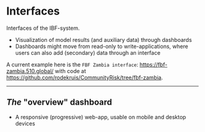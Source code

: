 # Interfaces

Interfaces of the IBF-system.

- Visualization of model results (and auxiliary data) through dashboards
- Dashboards might move from read-only to write-applications, where users can also add (secondary) data through an interface

A current example here is the `FBF Zambia interface`: <https://fbf-zambia.510.global/> with code at <https://github.com/rodekruis/CommunityRisk/tree/fbf-zambia>.

---

## _The_ "overview" dashboard

- A responsive (progressive) web-app, usable on mobile and desktop devices
